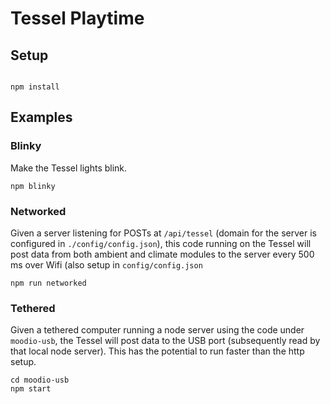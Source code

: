 # Tessel Playtime

## Setup

```

npm install

```

## Examples

### Blinky

Make the Tessel lights blink.

```
npm blinky
```

### Networked

Given a server listening for POSTs at `/api/tessel` (domain for the server is configured in `./config/config.json`), this code running on the Tessel will post data from both ambient and climate modules to the server every 500 ms over Wifi (also setup in `config/config.json`

```
npm run networked
```


### Tethered


Given a tethered computer running a node server using the code under `moodio-usb`, the Tessel will post data to the USB port (subsequently read by that local node server).  This has the potential to run faster than the http setup.

```
cd moodio-usb
npm start
```

